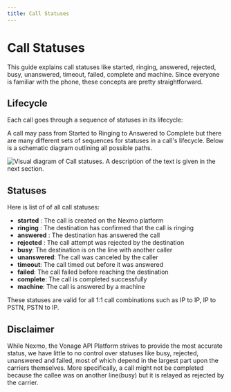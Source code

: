 ```yaml
---
title: Call Statuses
---
```


# Call Statuses

This guide explains call statuses like started, ringing, answered, rejected, busy, unanswered, timeout, failed, complete and machine. Since everyone is familiar with the phone, these concepts are pretty straightforward.


## Lifecycle

Each call goes through a sequence of statuses in its lifecycle:

A call may pass from Started to Ringing to Answered to Complete but there are many different sets of sequences for statuses in a call's lifecycle. Below is a schematic diagram outlining all possible paths.

![Visual diagram of Call statuses. A description of the text is given in the next section.](/assets/images/call-statuses-rtc-diagram.png)

## Statuses

Here is list of of all call statuses:

- **started** : The call is created on the Nexmo platform
- **ringing** : The destination has confirmed that the call is ringing
- **answered** : The destination has answered the call
- **rejected** : The call attempt was rejected by the destination
- **busy**: The destination is on the line with another caller
- **unanswered**: The call was canceled by the caller
- **timeout**: The call timed out before it was answered
- **failed**: The call failed before reaching the destination
- **complete**: The call is completed successfully
- **machine**: The call is answered by a machine

These statuses are valid for all 1:1 call combinations such as IP to IP, IP to PSTN, PSTN to IP.

## Disclaimer

While Nexmo, the Vonage API Platform strives to provide the most accurate status, we have little to no control over statuses like busy, rejected, unanswered and failed, most of which depend in the largest part upon the carriers themselves. More specifically, a call might not be completed because the callee was on another line(busy) but it is relayed as rejected by the carrier.
